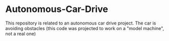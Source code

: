 # Autonomous-Car-Drive
This repository is related to an autonomous car drive project. The car is avoiding obstacles (this code was projected to work on a "model machine", not a real one)
